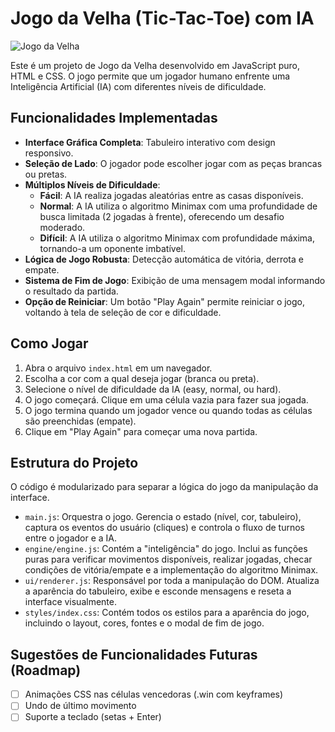 # Jogo da Velha (Tic-Tac-Toe) com IA

<img src="./github/preview.jpg" alt="Jogo da Velha">

Este é um projeto de Jogo da Velha desenvolvido em JavaScript puro, HTML e CSS. O jogo permite que um jogador humano enfrente uma Inteligência Artificial (IA) com diferentes níveis de dificuldade.

## Funcionalidades Implementadas

- **Interface Gráfica Completa**: Tabuleiro interativo com design responsivo.
- **Seleção de Lado**: O jogador pode escolher jogar com as peças brancas ou pretas.
- **Múltiplos Níveis de Dificuldade**:
  - **Fácil**: A IA realiza jogadas aleatórias entre as casas disponíveis.
  - **Normal**: A IA utiliza o algoritmo Minimax com uma profundidade de busca limitada (2 jogadas à frente), oferecendo um desafio moderado.
  - **Difícil**: A IA utiliza o algoritmo Minimax com profundidade máxima, tornando-a um oponente imbatível.
- **Lógica de Jogo Robusta**: Detecção automática de vitória, derrota e empate.
- **Sistema de Fim de Jogo**: Exibição de uma mensagem modal informando o resultado da partida.
- **Opção de Reiniciar**: Um botão "Play Again" permite reiniciar o jogo, voltando à tela de seleção de cor e dificuldade.

## Como Jogar

1. Abra o arquivo `index.html` em um navegador.
2. Escolha a cor com a qual deseja jogar (branca ou preta).
3. Selecione o nível de dificuldade da IA (easy, normal, ou hard).
4. O jogo começará. Clique em uma célula vazia para fazer sua jogada.
5. O jogo termina quando um jogador vence ou quando todas as células são preenchidas (empate).
6. Clique em "Play Again" para começar uma nova partida.

## Estrutura do Projeto

O código é modularizado para separar a lógica do jogo da manipulação da interface.

*   `main.js`: Orquestra o jogo. Gerencia o estado (nível, cor, tabuleiro), captura os eventos do usuário (cliques) e controla o fluxo de turnos entre o jogador e a IA.
*   `engine/engine.js`: Contém a "inteligência" do jogo. Inclui as funções puras para verificar movimentos disponíveis, realizar jogadas, checar condições de vitória/empate e a implementação do algoritmo Minimax.
*   `ui/renderer.js`: Responsável por toda a manipulação do DOM. Atualiza a aparência do tabuleiro, exibe e esconde mensagens e reseta a interface visualmente.
*   `styles/index.css`: Contém todos os estilos para a aparência do jogo, incluindo o layout, cores, fontes e o modal de fim de jogo.

## Sugestões de Funcionalidades Futuras (Roadmap)

- [ ] Animações CSS nas células vencedoras (.win com keyframes)
- [ ] Undo de último movimento
- [ ] Suporte a teclado (setas + Enter)